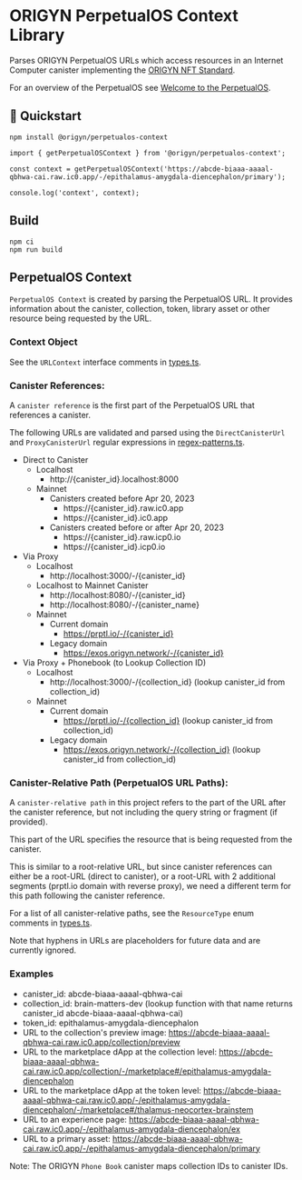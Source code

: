 # ORIGYN PerpetualOS Context Library

Parses ORIGYN PerpetualOS URLs which access resources in an Internet Computer canister implementing the [ORIGYN NFT Standard](https://github.com/ORIGYN-SA/origyn_nft/blob/main/docs/specification.md).

For an overview of the PerpetualOS see [Welcome to the PerpetualOS](https://medium.com/@ORIGYN-Foundation/welcome-to-the-perpetualos-188d1d195784).

## 🏁 Quickstart

```
npm install @origyn/perpetualos-context
```

```
import { getPerpetualOSContext } from '@origyn/perpetualos-context';

const context = getPerpetualOSContext('https://abcde-biaaa-aaaal-qbhwa-cai.raw.ic0.app/-/epithalamus-amygdala-diencephalon/primary');

console.log('context', context);
```

## Build

```
npm ci
npm run build
```

## PerpetualOS Context

`PerpetualOS Context` is created by parsing the PerpetualOS URL. It provides information
about the canister, collection, token, library asset or other resource being requested by the URL.

### Context Object

See the `URLContext` interface comments in [types.ts](src/types.ts).

### Canister References:

A `canister reference` is the first part of the PerpetualOS URL that references a canister.

The following URLs are validated and parsed using the `DirectCanisterUrl` and `ProxyCanisterUrl`
regular expressions in [regex-patterns.ts](src/regex-patterns.ts).

- Direct to Canister
  - Localhost
    - http://{canister_id}.localhost:8000
  - Mainnet
    - Canisters created before Apr 20, 2023
      - https://{canister_id}.raw.ic0.app
      - https://{canister_id}.ic0.app
    - Canisters created before or after Apr 20, 2023
      - https://{canister_id}.raw.icp0.io
      - https://{canister_id}.icp0.io
- Via Proxy
  - Localhost
    - http://localhost:3000/-/{canister_id}
  - Localhost to Mainnet Canister
    - http://localhost:8080/-/{canister_id}
    - http://localhost:8080/-/{canister_name}
  - Mainnet
    - Current domain
      - https://prptl.io/-/{canister_id}
    - Legacy domain
      - https://exos.origyn.network/-/{canister_id}
- Via Proxy + Phonebook (to Lookup Collection ID)
  - Localhost
    - http://localhost:3000/-/{collection_id} (lookup canister_id from collection_id)
  - Mainnet
    - Current domain
      - https://prptl.io/-/{collection_id} (lookup canister_id from collection_id)
    - Legacy domain
      - https://exos.origyn.network/-/{collection_id} (lookup canister_id from collection_id)

### Canister-Relative Path (PerpetualOS URL Paths):

A `canister-relative path` in this project refers to the part of the URL after the canister reference,
but not including the query string or fragment (if provided).

This part of the URL specifies the resource that is being requested from the canister.

This is similar to a root-relative URL, but since canister references can either be a root-URL (direct to canister),
or a root-URL with 2 additional segments (prptl.io domain with reverse proxy), we need a different term for
this path following the canister reference.

For a list of all canister-relative paths, see the `ResourceType` enum comments in [types.ts](src/types.ts).

Note that hyphens in URLs are placeholders for future data and are currently ignored.

### Examples

- canister_id: abcde-biaaa-aaaal-qbhwa-cai
- collection_id: brain-matters-dev (lookup function with that name returns canister_id abcde-biaaa-aaaal-qbhwa-cai)
- token_id: epithalamus-amygdala-diencephalon
- URL to the collection's preview image: https://abcde-biaaa-aaaal-qbhwa-cai.raw.ic0.app/collection/preview
- URL to the marketplace dApp at the collection level: https://abcde-biaaa-aaaal-qbhwa-cai.raw.ic0.app/collection/-/marketplace#/epithalamus-amygdala-diencephalon
- URL to the marketplace dApp at the token level: https://abcde-biaaa-aaaal-qbhwa-cai.raw.ic0.app/-/epithalamus-amygdala-diencephalon/-/marketplace#/thalamus-neocortex-brainstem
- URL to an experience page: https://abcde-biaaa-aaaal-qbhwa-cai.raw.ic0.app/-/epithalamus-amygdala-diencephalon/ex
- URL to a primary asset: https://abcde-biaaa-aaaal-qbhwa-cai.raw.ic0.app/-/epithalamus-amygdala-diencephalon/primary

Note: The ORIGYN `Phone Book` canister maps collection IDs to canister IDs.
